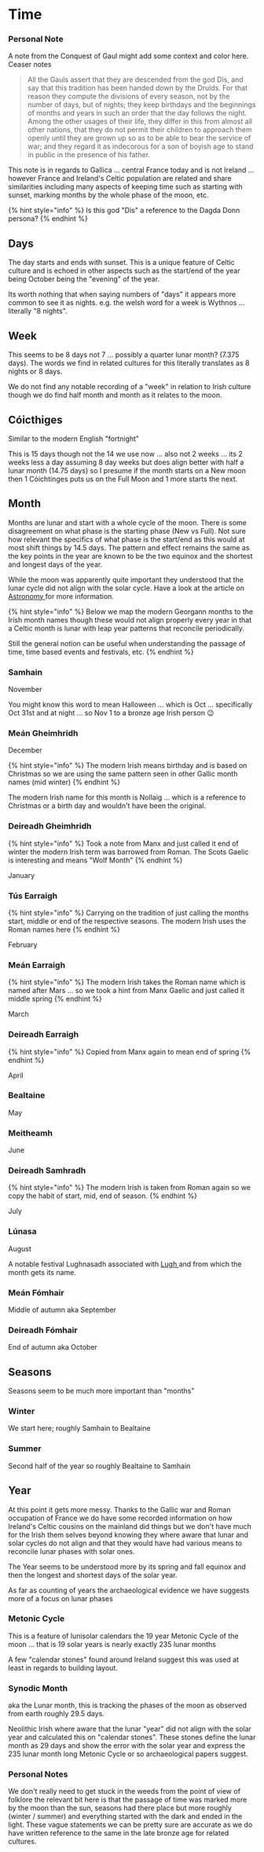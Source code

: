 # Time

### Personal Note

A note from the Conquest of Gaul might add some context and color here. Ceaser notes

> All the Gauls assert that they are descended from the god Dis, and say that this tradition has been handed down by the Druids. For that reason they compute the divisions of every season, not by the number of days, but of nights; they keep birthdays and the beginnings of months and years in such an order that the day follows the night. Among the other usages of their life, they differ in this from almost all other nations, that they do not permit their children to approach them openly until they are grown up so as to be able to bear the service of war; and they regard it as indecorous for a son of boyish age to stand in public in the presence of his father.

This note is in regards to Gallica ... central France today and is not Ireland ... however France and Ireland's Celtic population are related and share similarities including many aspects of keeping time such as starting with sunset, marking months by the whole phase of the moon, etc.

{% hint style="info" %}
Is this god "Dis" a reference to the Dagda Donn persona?
{% endhint %}

## Days

The day starts and ends with sunset. This is a unique feature of Celtic culture and is echoed in other aspects such as the start/end of the year being October being the "evening" of the year.

Its worth nothing that when saying numbers of "days" it appears more common to see it as nights. e.g. the welsh word for a week is Wythnos ... literally "8 nights".

## Week

This seems to be 8 days not 7 ... possibly a quarter lunar month? (7.375 days). The words we find in related cultures for this literally translates as 8 nights or 8 days.

We do not find any notable recording of a "week" in relation to Irish culture though we do find half month and month as it relates to the moon.

## Cóicthiges

Similar to the modern English "fortnight"

This is 15 days though not the 14 we use now ... also not 2 weeks ... its 2 weeks less a day assuming 8 day weeks but does align better with half a lunar month (14.75 days) so I presume if the month starts on a New moon then 1 Cóichtinges puts us on the Full Moon and 1 more starts the next.

## Month

Months are lunar and start with a whole cycle of the moon. There is some disagreement on what phase is the starting phase (New vs Full). Not sure how relevant the specifics of what phase is the start/end as this would at most shift things by 14.5 days. The pattern and effect remains the same as the key points in the year are known to be the two equinox and the shortest and longest days of the year.

While the moon was apparently quite important they understood that the lunar cycle did not align with the solar cycle. Have a look at the article on [Astronomy ](../../folklore/concepts/astronomy.md)for more information.

{% hint style="info" %}
Below we map the modern Georgann months to the Irish month names though these would not align properly every year in that a Celtic month is lunar with leap year patterns that reconcile periodically.

Still the general notion can be useful when understanding the passage of time, time based events and festivals, etc.
{% endhint %}

### Samhain

November

You might know this word to mean Halloween ... which is Oct ... specifically Oct 31st and at night ... so Nov 1 to a bronze age Irish person 😉

### Meán Gheimhridh

December

{% hint style="info" %}
The modern Irish means birthday and is based on Christmas so we are using the same pattern seen in other Gallic month names (mid winter)
{% endhint %}

The modern Irish name for this month is Nollaig ... which is a reference to Christmas or a birth day and wouldn't have been the original.

### Deireadh Gheimhridh

{% hint style="info" %}
Took a note from Manx and just called it end of winter the modern Irish term was barrowed from Roman. The Scots Gaelic is interesting and means "Wolf Month"
{% endhint %}

January

### Tús Earraigh

{% hint style="info" %}
Carrying on the tradition of just calling the months start, middle or end of the respective seasons. The modern Irish uses the Roman names here
{% endhint %}

February

### Meán Earraigh

{% hint style="info" %}
The modern Irish takes the Roman name which is named after Mars ... so we took a hint from Manx Gaelic and just called it middle spring
{% endhint %}

March

### Deireadh Earraigh

{% hint style="info" %}
Copied from Manx again to mean end of spring
{% endhint %}

April

### Bealtaine

May

### Meitheamh

June

### Deireadh Samhradh

{% hint style="info" %}
The modern Irish is taken from Roman again so we copy the habit of start, mid, end of season.
{% endhint %}

July

### Lúnasa

August

A notable festival Lughnasadh associated with [Lugh ](lugh/)and from which the month gets its name.

### Meán Fómhair

Middle of autumn aka September

### Deireadh Fómhair

End of autumn aka October



## Seasons

Seasons seem to be much more important than "months"

### Winter

We start here; roughly Samhain to Bealtaine

### Summer

Second half of the year so roughly Bealtaine to Samhain

## Year

At this point it gets more messy. Thanks to the Gallic war and Roman occupation of France we do have some recorded information on how Ireland's Celtic cousins on the mainland did things but we don't have much for the Irish them selves beyond knowing they where aware that lunar and solar cycles do not align and that they would have had various means to reconcile lunar phases with solar ones.

The Year seems to be understood more by its spring and fall equinox and then the longest and shortest days of the solar year.

As far as counting of years the archaeological evidence we have suggests more of a focus on lunar phases

### Metonic Cycle

This is a feature of lunisolar calendars the 19 year Metonic Cycle of the moon ... that is 19 solar years is nearly exactly 235 lunar months

A few "calendar stones" found around Ireland suggest this was used at least in regards to building layout.

### Synodic Month

aka the Lunar month, this is tracking the phases of the moon as observed from earth roughly 29.5 days.

Neolithic Irish where aware that the lunar "year" did not align with the solar year and calculated this on "calendar stones". These stones define the lunar month as 29 days and show the error with the solar year and express the 235 lunar month long Metonic Cycle or so archaeological papers suggest.&#x20;

### Personal Notes

We don't really need to get stuck in the weeds from the point of view of folklore the relevant bit here is that the passage of time was marked more by the moon than the sun, seasons had there place but more roughly (winter / summer) and everything started with the dark and ended in the light. These vague statements we can be pretty sure are accurate as we do have written reference to the same in the late bronze age for related cultures.&#x20;
